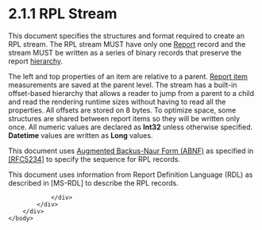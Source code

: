 <html dir="LTR" xmlns:mshelp="http://msdn.microsoft.com/mshelp" xmlns:ddue="http://ddue.schemas.microsoft.com/authoring/2003/5" xmlns:xlink="http://www.w3.org/1999/xlink" xmlns:tool="http://www.microsoft.com/tooltip">
    <head>
        <meta http-equiv="Content-Type" content="text/html; CHARSET=utf-8"></meta>
        <meta name="save" content="history"></meta>
        <title>2.1.1 RPL Stream</title>
        <xml>
            <mshelp:toctitle title="2.1.1 RPL Stream"></mshelp:toctitle>
            <mshelp:rltitle title="[MS-RPL]: RPL Stream"></mshelp:rltitle>
            <mshelp:keyword index="A" term="affad039-e411-4205-b650-733f8e54512f"></mshelp:keyword>
            <mshelp:attr name="DCSext.ContentType" value="open specification"></mshelp:attr>
            <mshelp:attr name="AssetID" value="affad039-e411-4205-b650-733f8e54512f"></mshelp:attr>
            <mshelp:attr name="TopicType" value="kbRef"></mshelp:attr>
            <mshelp:attr name="DCSext.Title" value="[MS-RPL]: RPL Stream" />
        </xml>
    </head>
    <body>
        <div id="header">
            <h1 class="heading">2.1.1 RPL Stream</h1>
        </div>
        <div id="mainSection">
            <div id="mainBody">
                <div id="allHistory" class="saveHistory"></div>
                <div id="sectionSection0" class="section" name="collapseableSection">
                    

<p>This document specifies the structures and format required
to create an RPL stream. The RPL stream MUST have only one <a href="4be143af-2e99-41c5-894d-01902ed98673.htm">Report</a> record and the
stream MUST be written as a series of binary records that preserve the report <a href="75ae48f7-746b-4b41-919c-6699fa28b3ef.htm#gt_a07fc05d-cdb0-442c-984a-dd3589b9f682">hierarchy</a>.</p>

<p>The left and top properties of an item are relative to a
parent. <a href="75ae48f7-746b-4b41-919c-6699fa28b3ef.htm#gt_c6f8e999-fca9-4e79-96e7-fb4c2c43d601">Report item</a>
measurements are saved at the parent level. The stream has a built-in
offset-based hierarchy that allows a reader to jump from a parent to a child
and read the rendering runtime sizes without having to read all the properties.
All offsets are stored on 8 bytes. To optimize space, some structures are
shared between report items so they will be written only once. All numeric
values are declared as <b>Int32</b> unless otherwise specified. <b>Datetime</b>
values are written as <b>Long</b> values. </p>

<p>This document uses <a href="75ae48f7-746b-4b41-919c-6699fa28b3ef.htm#gt_24ddbbb4-b79e-4419-96ec-0fdd229c9ebf">Augmented Backus-Naur Form
(ABNF)</a> as specified in <a href="https://go.microsoft.com/fwlink/?LinkId=123096">[RFC5234]</a> to specify
the sequence for RPL records.</p>

<p>This document uses information from Report Definition Language
(RDL) as described in <mshelp:link keywords="53287204-7cd0-4bc9-a5cd-d42a5925dca1" tabindex="0">[MS-RDL]</mshelp:link>
to describe the RPL records.</p>


                </div>
            </div>
        </div>
    </body>
</html>